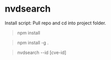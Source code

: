 # nvdsearch

Install script:
Pull repo and cd into project folder.

>npm install


>npm install -g .


>nvdsearch --id [cve-id]

